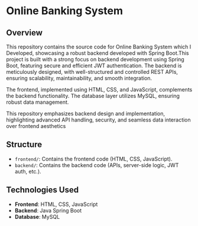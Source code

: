# Online Banking System

## Overview

This repository contains the source code for Online Banking System which I Developed, showcasing a robust backend developed with Spring Boot.This project is built with a strong focus on backend development using Spring Boot, featuring secure and efficient JWT authentication. The backend is meticulously designed, with well-structured and controlled REST APIs, ensuring scalability, maintainability, and smooth integration.

The frontend, implemented using HTML, CSS, and JavaScript, complements the backend functionality. The database layer utilizes MySQL, ensuring robust data management.

This repository emphasizes backend design and implementation, highlighting advanced API handling, security, and seamless data interaction over frontend aesthetics

## Structure
- `frontend/`: Contains the frontend code (HTML, CSS, JavaScript).
- `backend/`: Contains the backend code (APIs, server-side logic, JWT auth, etc.).

## Technologies Used
- **Frontend**: HTML, CSS, JavaScript
- **Backend**: Java Spring Boot
- **Database**: MySQL
